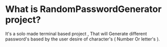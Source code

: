 # What is RandomPasswordGenerator project?
It's a solo made terminal based project , That will Generate different password's based by the user desire of character's ( Number Or letter's ).

# 
